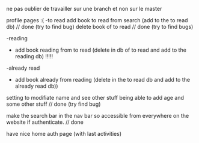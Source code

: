 ne pas oublier de travailler sur une branch et non sur le master

profile pages :(
-to read
add book to read from search (add to the to read db) // done (try to find bug)
delete book of to read // done (try to find bugs)


-reading
- add book reading from to read (delete in db of to read and add to the reading db) !!!!!



-already read
- add book already from reading (delete in the to read db and add to the already read db))


setting to modifiate name and see other stuff being able to add age and some other stuff // done (try find bug)


make the search bar in the nav bar so accessible from everywhere on the website if authenticate. // done

have nice home auth page (with last activities)